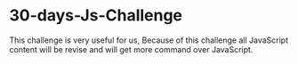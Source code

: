 # 30-days-Js-Challenge
This challenge is very useful for us, Because of this challenge all JavaScript content will be revise and will get more command over JavaScript.
